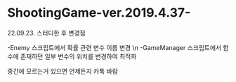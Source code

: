 # ShootingGame-ver.2019.4.37-
22.09.23. 스터디한 후 변경점

-Enemy 스크립트에서 확률 관련 변수 이름 변경 \n
-GameManager 스크립트에서 함수에 존재하던 일부 변수의 위치를 변경하여 최적화

중간에 모르는거 있으면 언제든지 카톡 바람
